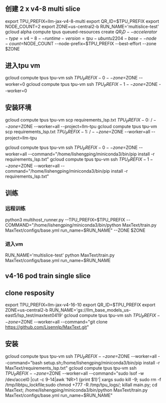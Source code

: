 ## 创建 2 x v4-8 multi slice
export TPU_PREFIX=llm-jax-v4-8-multi
export QR_ID=$TPU_PREFIX
export NODE_COUNT=2
export ZONE=us-central2-b
RUN_NAME='multislice-test'
gcloud alpha compute tpus queued-resources create $QR_ID --accelerator-type=v4-8 --runtime-version=tpu-ubuntu2204-base --node-count=$NODE_COUNT --node-prefix=$TPU_PREFIX  --best-effort --zone $ZONE

## 进入tpu vm
gcloud compute tpus tpu-vm ssh $TPU_PREFIX-0 --zone=$ZONE --worker=0
gcloud compute tpus tpu-vm ssh $TPU_PREFIX-1 --zone=$ZONE --worker=0

## 安装环境
gcloud compute tpus tpu-vm scp requirements_lsp.txt $TPU_PREFIX-0:~/  --zone=$ZONE  --worker=all  --project=llm-tpu
gcloud compute tpus tpu-vm scp requirements_lsp.txt $TPU_PREFIX-1:~/  --zone=$ZONE  --worker=all  --project=llm-tpu

gcloud compute tpus tpu-vm ssh $TPU_PREFIX-0 --zone=$ZONE --worker=all --command="/home/lishengping/miniconda3/bin/pip install -r requirements_lsp.txt"
gcloud compute tpus tpu-vm ssh $TPU_PREFIX-1 --zone=$ZONE --worker=all --command="/home/lishengping/miniconda3/bin/pip install -r requirements_lsp.txt"

## 训练
### 远程训练
python3 multihost_runner.py --TPU_PREFIX=$TPU_PREFIX --COMMAND="/home/lishengping/miniconda3/bin/python MaxText/train.py MaxText/configs/base.yml run_name=$RUN_NAME" --ZONE $ZONE
### 进入vm
RUN_NAME='multislice-test'
python MaxText/train.py MaxText/configs/base.yml run_name=$RUN_NAME



## v4-16 pod train single slice
## clone resposity
export TPU_PREFIX=llm-jax-v4-16-10
export QR_ID=$TPU_PREFIX
export ZONE=us-central2-b
RUN_NAME='gs://llm_base_models_us-east5/lsp_test/maxtext0419'
gcloud compute tpus tpu-vm ssh $TPU_PREFIX --zone=$ZONE --worker=all --command="git clone https://github.com/Lisennlp/MaxText.git"
## 安装
gcloud compute tpus tpu-vm ssh $TPU_PREFIX --zone=$ZONE --worker=all --command="bash setup.sh;/home/lishengping/miniconda3/bin/pip install -r MaxText/requirements_lsp.txt"
gcloud compute tpus tpu-vm ssh $TPU_PREFIX --zone=$ZONE --worker=all --command="sudo lsof -w /dev/accel0 |cut -c 9-14|awk 'NR>1 {print $1}'| xargs sudo kill -9; sudo rm -f /tmp/libtpu_lockfile;sudo chmod +777 -R /tmp/tpu_logs/; killall main.py; cd MaxText; /home/lishengping/miniconda3/bin/python MaxText/train.py MaxText/configs/base.yml run_name=$RUN_NAME"
